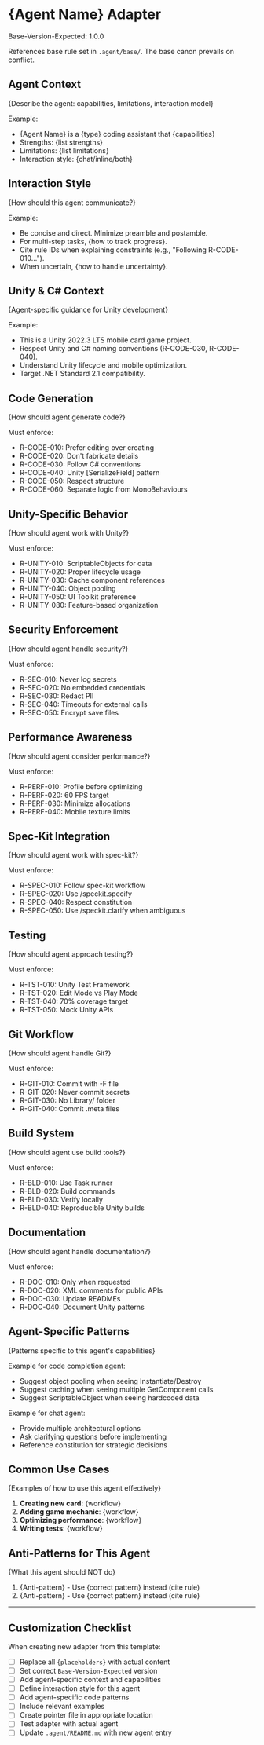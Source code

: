 # {Agent Name} Adapter
Base-Version-Expected: 1.0.0

References base rule set in `.agent/base/`. The base canon prevails on conflict.

## Agent Context
{Describe the agent: capabilities, limitations, interaction model}

Example:
- {Agent Name} is a {type} coding assistant that {capabilities}
- Strengths: {list strengths}
- Limitations: {list limitations}
- Interaction style: {chat/inline/both}

## Interaction Style
{How should this agent communicate?}

Example:
- Be concise and direct. Minimize preamble and postamble.
- For multi-step tasks, {how to track progress}.
- Cite rule IDs when explaining constraints (e.g., "Following R-CODE-010...").
- When uncertain, {how to handle uncertainty}.

## Unity & C# Context
{Agent-specific guidance for Unity development}

Example:
- This is a Unity 2022.3 LTS mobile card game project.
- Respect Unity and C# naming conventions (R-CODE-030, R-CODE-040).
- Understand Unity lifecycle and mobile optimization.
- Target .NET Standard 2.1 compatibility.

## Code Generation
{How should agent generate code?}

Must enforce:
- R-CODE-010: Prefer editing over creating
- R-CODE-020: Don't fabricate details
- R-CODE-030: Follow C# conventions
- R-CODE-040: Unity [SerializeField] pattern
- R-CODE-050: Respect structure
- R-CODE-060: Separate logic from MonoBehaviours

## Unity-Specific Behavior
{How should agent work with Unity?}

Must enforce:
- R-UNITY-010: ScriptableObjects for data
- R-UNITY-020: Proper lifecycle usage
- R-UNITY-030: Cache component references
- R-UNITY-040: Object pooling
- R-UNITY-050: UI Toolkit preference
- R-UNITY-080: Feature-based organization

## Security Enforcement
{How should agent handle security?}

Must enforce:
- R-SEC-010: Never log secrets
- R-SEC-020: No embedded credentials
- R-SEC-030: Redact PII
- R-SEC-040: Timeouts for external calls
- R-SEC-050: Encrypt save files

## Performance Awareness
{How should agent consider performance?}

Must enforce:
- R-PERF-010: Profile before optimizing
- R-PERF-020: 60 FPS target
- R-PERF-030: Minimize allocations
- R-PERF-040: Mobile texture limits

## Spec-Kit Integration
{How should agent work with spec-kit?}

Must enforce:
- R-SPEC-010: Follow spec-kit workflow
- R-SPEC-020: Use /speckit.specify
- R-SPEC-040: Respect constitution
- R-SPEC-050: Use /speckit.clarify when ambiguous

## Testing
{How should agent approach testing?}

Must enforce:
- R-TST-010: Unity Test Framework
- R-TST-020: Edit Mode vs Play Mode
- R-TST-040: 70% coverage target
- R-TST-050: Mock Unity APIs

## Git Workflow
{How should agent handle Git?}

Must enforce:
- R-GIT-010: Commit with -F file
- R-GIT-020: Never commit secrets
- R-GIT-030: No Library/ folder
- R-GIT-040: Commit .meta files

## Build System
{How should agent use build tools?}

Must enforce:
- R-BLD-010: Use Task runner
- R-BLD-020: Build commands
- R-BLD-030: Verify locally
- R-BLD-040: Reproducible Unity builds

## Documentation
{How should agent handle documentation?}

Must enforce:
- R-DOC-010: Only when requested
- R-DOC-020: XML comments for public APIs
- R-DOC-030: Update READMEs
- R-DOC-040: Document Unity patterns

## Agent-Specific Patterns
{Patterns specific to this agent's capabilities}

Example for code completion agent:
- Suggest object pooling when seeing Instantiate/Destroy
- Suggest caching when seeing multiple GetComponent calls
- Suggest ScriptableObject when seeing hardcoded data

Example for chat agent:
- Provide multiple architectural options
- Ask clarifying questions before implementing
- Reference constitution for strategic decisions

## Common Use Cases
{Examples of how to use this agent effectively}

1. **Creating new card**: {workflow}
2. **Adding game mechanic**: {workflow}
3. **Optimizing performance**: {workflow}
4. **Writing tests**: {workflow}

## Anti-Patterns for This Agent
{What this agent should NOT do}

1. {Anti-pattern} - Use {correct pattern} instead (cite rule)
2. {Anti-pattern} - Use {correct pattern} instead (cite rule)

---

## Customization Checklist

When creating new adapter from this template:

- [ ] Replace all `{placeholders}` with actual content
- [ ] Set correct `Base-Version-Expected` version
- [ ] Add agent-specific context and capabilities
- [ ] Define interaction style for this agent
- [ ] Add agent-specific code patterns
- [ ] Include relevant examples
- [ ] Create pointer file in appropriate location
- [ ] Test adapter with actual agent
- [ ] Update `.agent/README.md` with new agent entry
